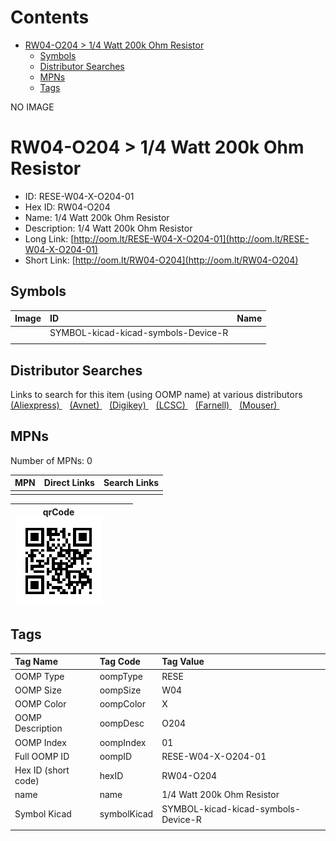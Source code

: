 



Contents
========

* [RW04-O204 > 1/4 Watt 200k Ohm Resistor](#rw04-o204--14-watt-200k-ohm-resistor)
	* [Symbols](#symbols)
	* [Distributor Searches](#distributor-searches)
	* [MPNs](#mpns)
	* [Tags](#tags)
  
NO IMAGE  
# RW04-O204 > 1/4 Watt 200k Ohm Resistor

- ID: RESE-W04-X-O204-01
- Hex ID: RW04-O204
- Name: 1/4 Watt 200k Ohm Resistor
- Description: 1/4 Watt 200k Ohm Resistor
- Long Link: [http://oom.lt/RESE-W04-X-O204-01](http://oom.lt/RESE-W04-X-O204-01)
- Short Link: [http://oom.lt/RW04-O204](http://oom.lt/RW04-O204)

## Symbols
  

|Image|ID|Name|
| :--- | :--- | :--- |
|![]()|SYMBOL-kicad-kicad-symbols-Device-R||
||||

## Distributor Searches
  
Links to search for this item (using OOMP name) at various distributors  
[(Aliexpress) ](https://www.aliexpress.com/wholesale?SearchText=11171/4+Watt+200k+Ohm+Resistor)&nbsp;&nbsp;&nbsp;[(Avnet) ](https://www.avnet.com/shop/us/search/1/4+Watt+200k+Ohm+Resistor)&nbsp;&nbsp;&nbsp;[(Digikey) ](https://www.digikey.co.uk/en/products/result?s=1/4+Watt+200k+Ohm+Resistor)&nbsp;&nbsp;&nbsp;[(LCSC) ](https://www.lcsc.com/search?q=1/4+Watt+200k+Ohm+Resistor)&nbsp;&nbsp;&nbsp;[(Farnell) ](https://uk.farnell.com/search?st=1/4+Watt+200k+Ohm+Resistor)&nbsp;&nbsp;&nbsp;[(Mouser) ](https://www.mouser.com/c/?q=1/4+Watt+200k+Ohm+Resistor)&nbsp;&nbsp;&nbsp;
## MPNs
  
Number of MPNs: 0  

|MPN|Direct Links|Search Links|
| :--- | :--- | :--- |
||||
  

|qrCode<br>[![](https://raw.githubusercontent.com/oomlout/oomlout_OOMP_parts_V2/main/RESE/W04/X/O204/01/qrCode_140.png)](https://github.com/oomlout/oomlout_OOMP_parts_V2/tree/main/RESE/W04/X/O204/01/qrCode.png)||||
| :---: | :---: | :---: | :---: |

## Tags
  

|Tag Name|Tag Code|Tag Value|
| :--- | :--- | :--- |
|OOMP Type|oompType|RESE|
|OOMP Size|oompSize|W04|
|OOMP Color|oompColor|X|
|OOMP Description|oompDesc|O204|
|OOMP Index|oompIndex|01|
|Full OOMP ID|oompID|RESE-W04-X-O204-01|
|Hex ID (short code)|hexID|RW04-O204|
|name|name|1/4 Watt 200k Ohm Resistor|
|Symbol Kicad|symbolKicad|SYMBOL-kicad-kicad-symbols-Device-R|
||||
